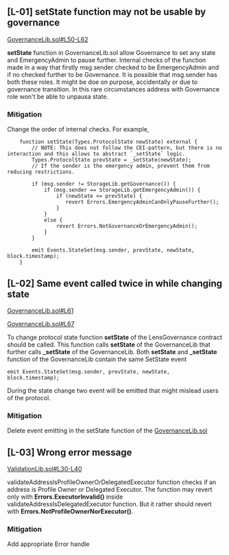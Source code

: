 ## [L-01] setState function may not be usable by governance

[GovernanceLib.sol#L50-L62](https://github.com/code-423n4/2023-07-lens/blob/cdef6ebc6266c44c7068bc1c4c04e12bf0d67ead/contracts/libraries/GovernanceLib.sol#L50C1-L62C6)

**setState** function in GovernanceLib.sol allow Governance to set any state and EmergencyAdmin to pause further. 
Internal checks of the function made in a way that firstly msg.sender checked to be EmergencyAdmin and if no checked further to be Governance. 
It is possible that msg.sender has both these roles. It might be doe on purpose, accidentally or due to governance transition. In this rare circumstances address with Governance role won't be able to unpausa state. 

### Mitigation

Change the order of internal checks. For example,

```solidity
    function setState(Types.ProtocolState newState) external {
        // NOTE: This does not follow the CEI-pattern, but there is no interaction and this allows to abstract `_setState` logic.
        Types.ProtocolState prevState = _setState(newState);
        // If the sender is the emergency admin, prevent them from reducing restrictions.

        if (msg.sender != StorageLib.getGovernance()) {
            if (msg.sender == StorageLib.getEmergencyAdmin()) {
                if (newState <= prevState) {
                   revert Errors.EmergencyAdminCanOnlyPauseFurther();
                }
            }
            else {
                revert Errors.NotGovernanceOrEmergencyAdmin();
            }
        }
        
        emit Events.StateSet(msg.sender, prevState, newState, block.timestamp);
    }
```

## [L-02] Same event called twice in while changing state

[GovernanceLib.sol#L61](https://github.com/code-423n4/2023-07-lens/blob/cdef6ebc6266c44c7068bc1c4c04e12bf0d67ead/contracts/libraries/GovernanceLib.sol#L61C1-L61C80)

[GovernanceLib.sol#L67](https://github.com/code-423n4/2023-07-lens/blob/cdef6ebc6266c44c7068bc1c4c04e12bf0d67ead/contracts/libraries/GovernanceLib.sol#L67C1-L67C80)

To change protocol state function **setState** of the LensGovernance contract should be called. This function calls **setState** of the GovernanceLib that further calls **_setState** of the GovernanceLib. 
Both **setState** and **_setState** function of the GovernanceLib contain the same SetState event 
```
emit Events.StateSet(msg.sender, prevState, newState, block.timestamp);
```

During the state change two event will be emitted that might mislead users of the protocol.

### Mitigation

Delete event emitting in the setState function of the [GovernanceLib.sol](https://github.com/code-423n4/2023-07-lens/blob/cdef6ebc6266c44c7068bc1c4c04e12bf0d67ead/contracts/libraries/GovernanceLib.sol#L61C1-L61C80)

## [L-03] Wrong error message

[ValidationLib.sol#L30-L40](https://github.com/code-423n4/2023-07-lens/blob/cdef6ebc6266c44c7068bc1c4c04e12bf0d67ead/contracts/libraries/ValidationLib.sol#L30C1-L40C6)

validateAddressIsProfileOwnerOrDelegatedExecutor function checks if an address is Profile Owner or Delegated Executor. The function may revert only with **Errors.ExecutorInvalid()** inside validateAddressIsDelegatedExecutor function. But it rather should revert with **Errors.NotProfileOwnerNorExecutor()**.

### Mitigation
Add appropriate Error handle
